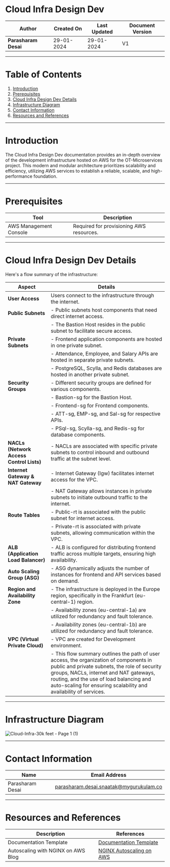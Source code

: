 # Cloud Infra Design Dev

| **Author**           | **Created On** | **Last Updated** | **Document Version** |
| -------------------- | -------------- | ---------------- | -------------------- |
| **Parasharam Desai** | 29-01-2024     | 29-01-2024       | V1                   |
***
# Table of Contents

1. [Introduction](#introduction)
2. [Prerequisites](#prerequisites)
3. [Cloud Infra Design Dev Details](#cloud-infra-design-dev-details)
4. [Infrastructure Diagram](#infrastructure-diagram)
5. [Contact Information](#contact-information)
6. [Resources and References](#resources-and-references)

***
# Introduction

The Cloud Infra Design Dev documentation provides an in-depth overview of the development infrastructure hosted on AWS for the OT-Microservices project. This modern and modular architecture prioritizes scalability and efficiency, utilizing AWS services to establish a reliable, scalable, and high-performance foundation.

***
# Prerequisites
| Tool                  | Description                                  |
|-----------------------|----------------------------------------------|
| AWS Management Console | Required for provisioning AWS resources.     |



***
# Cloud Infra Design Dev Details

Here's a flow summary of the infrastructure:

| Aspect                                      | Details                                                                                     |
|---------------------------------------------|-----------------------------------------------------------------------------------------------|
| **User Access**                             | Users connect to the infrastructure through the internet.                                   |
| **Public Subnets**                          | - Public subnets host components that need direct internet access.                           |
|                                             | - The Bastion Host resides in the public subnet to facilitate secure access.                 |
| **Private Subnets**                         | - Frontend application components are hosted in one private subnet.                           |
|                                             | - Attendance, Employee, and Salary APIs are hosted in separate private subnets.               |
|                                             | - PostgreSQL, Scylla, and Redis databases are hosted in another private subnet.              |
| **Security Groups**                         | - Different security groups are defined for various components.                              |
|                                             |   - Bastion-sg for the Bastion Host.                                                        |
|                                             |   - Frontend-sg for Frontend components.                                                     |
|                                             |   - ATT-sg, EMP-sg, and Sal-sg for respective APIs.                                          |
|                                             |   - PSql-sg, Scylla-sg, and Redis-sg for database components.                                |
| **NACLs (Network Access Control Lists)**    | - NACLs are associated with specific private subnets to control inbound and outbound traffic at the subnet level. |
| **Internet Gateway & NAT Gateway**         | - Internet Gateway (Igw) facilitates internet access for the VPC.                            |
|                                             | - NAT Gateway allows instances in private subnets to initiate outbound traffic to the internet. |
| **Route Tables**                            | - Public-rt is associated with the public subnet for internet access.                        |
|                                             | - Private-rt is associated with private subnets, allowing communication within the VPC.      |
| **ALB (Application Load Balancer)**        | - ALB is configured for distributing frontend traffic across multiple targets, ensuring high availability. |
| **Auto Scaling Group (ASG)**               | - ASG dynamically adjusts the number of instances for frontend and API services based on demand. |
| **Region and Availability Zone**           | - The infrastructure is deployed in the Europe region, specifically in the Frankfurt (eu-central-1) region. |
|                                             | - Availability zones (eu-central-1a) are utilized for redundancy and fault tolerance.        |
|                                             | - Availability zones (eu-central-1b) are utilized for redundancy and fault tolerance.        |
| **VPC (Virtual Private Cloud)**            | -  VPC are created for Development  environment.  |
|                                             | - This flow summary outlines the path of user access, the organization of components in public and private subnets, the role of security groups, NACLs, internet and NAT gateways, routing, and the use of load balancing and auto-scaling for ensuring scalability and availability of services. |

***
# Infrastructure Diagram

![Cloud-Infra-30k feet - Page 1 (1)](https://github.com/avengers-p7/Documentation/assets/156056709/cb77bbe7-3aab-4b12-81db-a107e11f16ab)

***
# Contact Information

| Name               | Email Address                               |
| ------------------ | ------------------------------------------- |
| Parasharam Desai   | parasharam.desai.snaatak@mygurukulam.co     |

***
# Resources and References

|     Description                  | References  
| ---------------------------------| ------------------------------------------------------------------- |
| Documentation Template           | [Documentation Template](https://github.com/OT-MICROSERVICES/documentation-template/wiki/Application-Template) |
| Autoscaling with NGINX on AWS Blog| [NGINX Autoscaling on AWS](https://www.nginx.com/blog/announcing-new-autoscaling-support-with-nginx-plus-on-aws-cloud-quick-start/) |
